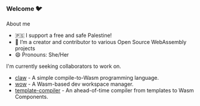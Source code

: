 ### Welcome 🐦

About me
- 🇵🇸 I support a free and safe Palestine!
- 🔭 I’m a creator and contributor to various Open Source WebAssembly projects
- 😄 Pronouns: She/Her
<!-- - ⚡ Fun fact: ... -->

I'm currently seeking collaborators to work on.
* [claw](https://github.com/esoterra/claw-lang) - A simple compile-to-Wasm programming language.
* [wow](https://github.com/esoterra/wow) - A Wasm-based dev workspace manager.
* [template-compiler](https://github.com/esoterra/template-compiler) - An ahead-of-time compiler from templates to Wasm Components.
